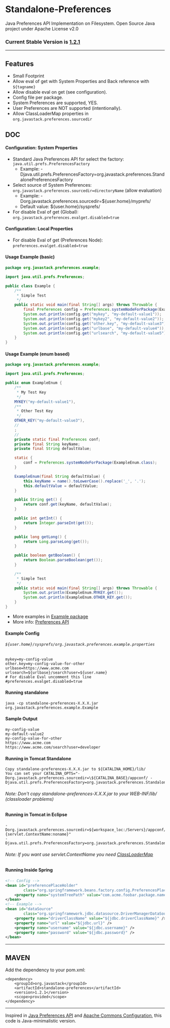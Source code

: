 # Standalone-Preferences

Java Preferences API Implementation on Filesystem. Open Source Java project under Apache License v2.0

### Current Stable Version is [1.2.1](https://search.maven.org/#search|ga|1|g%3Aorg.javastack%20a%3Astandalone-preferences)

---

## Features

 - Small Footprint
 - Allow eval of get with System Properties and Back reference with ```${tagname}```
 - Allow disable eval on get (see configuration).
 - Config file per package.
 - System Preferences are supported, YES.
 - User Preferences are NOT supported (intentionally).
 - Allow ClassLoaderMap properties in ```org.javastack.preferences.sourcedir```

## DOC


#### Configuration: System Properties

 - Standard Java Preferences API for select the factory: ```java.util.prefs.PreferencesFactory```
   - Example: -Djava.util.prefs.PreferencesFactory=org.javastack.preferences.StandalonePreferencesFactory
 - Select source of System Preferences: ```org.javastack.preferences.sourcedir=directoryName``` (allow evaluation)
   - Example: -Dorg.javastack.preferences.sourcedir=${user.home}/myprefs/
   - Default value: ${user.home}/sysprefs/
 - For disable Eval of get (Global): ```org.javastack.preferences.evalget.disabled=true```

#### Configuration: Local Properties

 - For disable Eval of get (Preferences Node): ```preferences.evalget.disabled=true```


#### Usage Example (basic)

```java
package org.javastack.preferences.example;

import java.util.prefs.Preferences;

public class Example {
	/**
	 * Simple Test
	 */
	public static void main(final String[] args) throws Throwable {
		final Preferences config = Preferences.systemNodeForPackage(Example.class);
		System.out.println(config.get("mykey", "my-default-value1"));
		System.out.println(config.get("mykey2", "my-default-value2"));
		System.out.println(config.get("other.key", "my-default-value3"));
		System.out.println(config.get("urlbase", "my-default-value4"));
		System.out.println(config.get("urlsearch", "my-default-value5"));
	}
}
```

#### Usage Example (enum based)

```java
package org.javastack.preferences.example;

import java.util.prefs.Preferences;

public enum ExampleEnum {
	/**
	 * My Test Key
	 */
	MYKEY("my-default-value1"),
	/**
	 * Other Test Key
	 */
	OTHER_KEY("my-default-value3"),
	//
	;
	//
	private static final Preferences conf;
	private final String keyName;
	private final String defaultValue;

	static {
		conf = Preferences.systemNodeForPackage(ExampleEnum.class);
	}

	ExampleEnum(final String defaultValue) {
		this.keyName = name().toLowerCase().replace('_', '.');
		this.defaultValue = defaultValue;
	}

	public String get() {
		return conf.get(keyName, defaultValue);
	}

	public int getInt() {
		return Integer.parseInt(get());
	}

	public long getLong() {
		return Long.parseLong(get());
	}

	public boolean getBoolean() {
		return Boolean.parseBoolean(get());
	}

	/**
	 * Simple Test
	 */
	public static void main(final String[] args) throws Throwable {
		System.out.println(ExampleEnum.MYKEY.get());
		System.out.println(ExampleEnum.OTHER_KEY.get());
	}
}
```

* More examples in [Example package](https://github.com/ggrandes/standalone-preferences/tree/master/src/main/java/org/javastack/preferences/example)
* More info: [Preferences API](http://docs.oracle.com/javase/7/docs/api/java/util/prefs/Preferences.html)



#### Example Config 

###### ```${user.home}/sysprefs/org.javastack.preferences.example.properties```

```properties
mykey=my-config-value
other.key=my-config-value-for-other
urlbase=https://www.acme.com
urlsearch=${urlbase}/search?user=${user.name}
# For disable Eval uncomment this line
#preferences.evalget.disabled=true
```


#### Running standalone

```
java -cp standalone-preferences-X.X.X.jar org.javastack.preferences.example.Example
```


#### Sample Output

```
my-config-value
my-default-value2
my-config-value-for-other
https://www.acme.com
https://www.acme.com/search?user=developer
```

#### Running in Tomcat Standalone

```
Copy standalone-preferences-X.X.X.jar to ${CATALINA_HOME}/lib/
You can set your CATALINA_OPTS="-Dorg.javastack.preferences.sourcedir=\${CATALINA_BASE}/appconf/ -Djava.util.prefs.PreferencesFactory=org.javastack.preferences.StandalonePreferencesFactory"
```

###### Note: Don't copy standalone-preferences-X.X.X.jar to your WEB-INF/lib/ (classloader problems)

#### Running in Tomcat in Eclipse

```
-Dorg.javastack.preferences.sourcedir=${workspace_loc:/Servers}/appconf/$"{servlet.ContextName:noname}"
-Djava.util.prefs.PreferencesFactory=org.javastack.preferences.StandalonePreferencesFactory
```

###### Note: If you want use servlet.ContextName you need [ClassLoaderMap](https://github.com/ggrandes/classloadermap)

#### Running Inside Spring

```xml
<!-- Config -->
<bean id="preferencePlaceHolder" 
        class="org.springframework.beans.factory.config.PreferencesPlaceholderConfigurer">
    <property name="systemTreePath" value="com.acme.foobar.package.name" />
</bean>
<!-- Example -->
<bean id="dataSource" 
        class="org.springframework.jdbc.datasource.DriverManagerDataSource">
    <property name="driverClassName" value="${jdbc.driverClassName}" />
    <property name="url" value="${jdbc.url}" />
    <property name="username" value="${jdbc.username}" />
    <property name="password" value="${jdbc.password}" />
</bean>
```


---

## MAVEN

Add the dependency to your pom.xml:

    <dependency>
        <groupId>org.javastack</groupId>
        <artifactId>standalone-preferences</artifactId>
        <version>1.2.1</version>
        <scope>provided</scope>
    </dependency>

---
Inspired in [Java Preferences API](http://docs.oracle.com/javase/7/docs/technotes/guides/preferences/index.html) and [Apache Commons Configuration](http://commons.apache.org/configuration/), this code is Java-minimalistic version.
